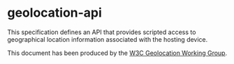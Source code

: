 # geolocation-api
<p>This specification defines an API that provides scripted access to geographical location information associated with the hosting device.</p>
<p>This document has been produced by the <a href="http://www.w3.org/2008/geolocation/">W3C Geolocation Working Group</a>.</p>
